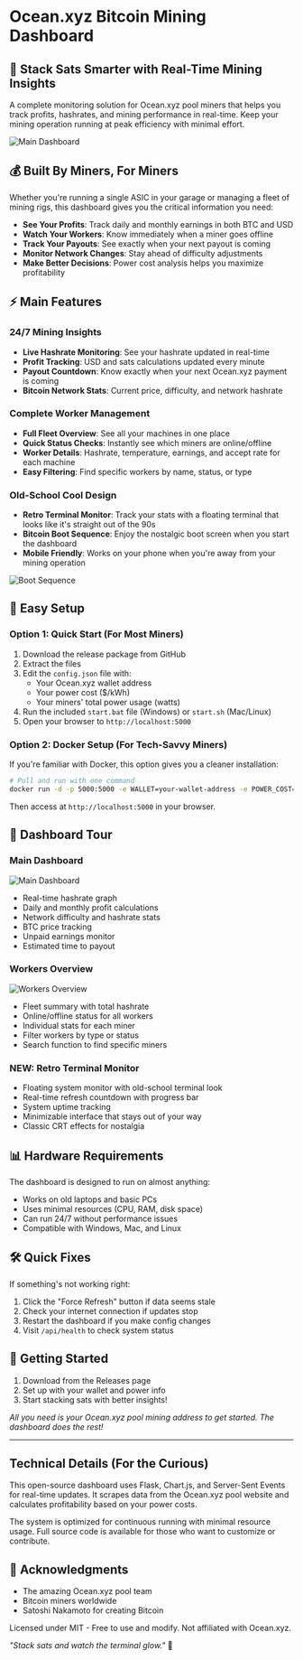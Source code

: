 # Ocean.xyz Bitcoin Mining Dashboard

## 🚀 Stack Sats Smarter with Real-Time Mining Insights

A complete monitoring solution for Ocean.xyz pool miners that helps you track profits, hashrates, and mining performance in real-time. Keep your mining operation running at peak efficiency with minimal effort.

![Main Dashboard](https://github.com/user-attachments/assets/33dafb93-38ef-4fee-aba1-3a7d38eca3c9)

## 💰 Built By Miners, For Miners

Whether you're running a single ASIC in your garage or managing a fleet of mining rigs, this dashboard gives you the critical information you need:

- **See Your Profits**: Track daily and monthly earnings in both BTC and USD
- **Watch Your Workers**: Know immediately when a miner goes offline
- **Track Your Payouts**: See exactly when your next payout is coming
- **Monitor Network Changes**: Stay ahead of difficulty adjustments
- **Make Better Decisions**: Power cost analysis helps you maximize profitability

## ⚡ Main Features

### 24/7 Mining Insights
- **Live Hashrate Monitoring**: See your hashrate updated in real-time
- **Profit Tracking**: USD and sats calculations updated every minute
- **Payout Countdown**: Know exactly when your next Ocean.xyz payment is coming
- **Bitcoin Network Stats**: Current price, difficulty, and network hashrate

### Complete Worker Management
- **Full Fleet Overview**: See all your machines in one place
- **Quick Status Checks**: Instantly see which miners are online/offline
- **Worker Details**: Hashrate, temperature, earnings, and accept rate for each machine
- **Easy Filtering**: Find specific workers by name, status, or type

### Old-School Cool Design
- **Retro Terminal Monitor**: Track your stats with a floating terminal that looks like it's straight out of the 90s
- **Bitcoin Boot Sequence**: Enjoy the nostalgic boot screen when you start the dashboard
- **Mobile Friendly**: Works on your phone when you're away from your mining operation

![Boot Sequence](https://github.com/user-attachments/assets/8205e8c0-79ad-4780-bc50-237131373cf8)

## 🔧 Easy Setup

### Option 1: Quick Start (For Most Miners)

1. Download the release package from GitHub
2. Extract the files
3. Edit the `config.json` file with:
   - Your Ocean.xyz wallet address
   - Your power cost ($/kWh)
   - Your miners' total power usage (watts)
4. Run the included `start.bat` file (Windows) or `start.sh` (Mac/Linux)
5. Open your browser to `http://localhost:5000`

### Option 2: Docker Setup (For Tech-Savvy Miners)

If you're familiar with Docker, this option gives you a cleaner installation:

```bash
# Pull and run with one command
docker run -d -p 5000:5000 -e WALLET=your-wallet-address -e POWER_COST=0.12 -e POWER_USAGE=3450 yourusername/ocean-mining-dashboard
```

Then access at `http://localhost:5000` in your browser.

## 📱 Dashboard Tour

### Main Dashboard
![Main Dashboard](https://github.com/user-attachments/assets/33dafb93-38ef-4fee-aba1-3a7d38eca3c9)

- Real-time hashrate graph
- Daily and monthly profit calculations
- Network difficulty and hashrate stats
- BTC price tracking
- Unpaid earnings monitor
- Estimated time to payout

### Workers Overview
![Workers Overview](https://github.com/user-attachments/assets/ae78c34c-fbdf-4186-9706-760a67eac44c)

- Fleet summary with total hashrate
- Online/offline status for all workers
- Individual stats for each miner
- Filter workers by type or status
- Search function to find specific miners

### NEW: Retro Terminal Monitor

- Floating system monitor with old-school terminal look
- Real-time refresh countdown with progress bar
- System uptime tracking
- Minimizable interface that stays out of your way
- Classic CRT effects for nostalgia

## 📊 Hardware Requirements

The dashboard is designed to run on almost anything:
- Works on old laptops and basic PCs
- Uses minimal resources (CPU, RAM, disk space)
- Can run 24/7 without performance issues
- Compatible with Windows, Mac, and Linux

## 🛠️ Quick Fixes

If something's not working right:

1. Click the "Force Refresh" button if data seems stale
2. Check your internet connection if updates stop
3. Restart the dashboard if you make config changes
4. Visit `/api/health` to check system status

## 🚀 Getting Started

1. Download from the Releases page
2. Set up with your wallet and power info
3. Start stacking sats with better insights!

*All you need is your Ocean.xyz pool mining address to get started. The dashboard does the rest!*

---

## Technical Details (For the Curious)

This open-source dashboard uses Flask, Chart.js, and Server-Sent Events for real-time updates. It scrapes data from the Ocean.xyz pool website and calculates profitability based on your power costs.

The system is optimized for continuous running with minimal resource usage. Full source code is available for those who want to customize or contribute.

## 🙏 Acknowledgments

- The amazing Ocean.xyz pool team
- Bitcoin miners worldwide
- Satoshi Nakamoto for creating Bitcoin

Licensed under MIT - Free to use and modify. Not affiliated with Ocean.xyz.

*"Stack sats and watch the terminal glow."* 🔶
